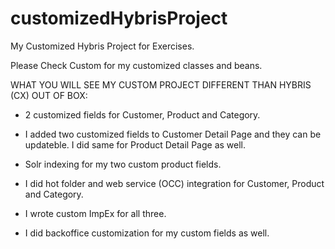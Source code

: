 # customizedHybrisProject
My Customized Hybris Project for Exercises.



Please Check Custom for my customized classes and beans.

WHAT YOU WILL SEE MY CUSTOM PROJECT DIFFERENT THAN HYBRIS (CX) OUT OF BOX:

- 2 customized fields for Customer, Product and Category. 

- I added two customized fields to Customer Detail Page and they can be updateble. I did same for Product Detail Page as well.

- Solr indexing for my two custom product fields.

- I did hot folder and web service (OCC) integration for Customer, Product and Category.

- I wrote custom ImpEx for all three.

- I did backoffice customization for my custom fields as well.
